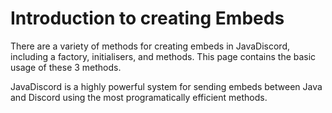 # Introduction to creating Embeds
There are a variety of methods for creating embeds in JavaDiscord, including a factory, initialisers, and methods. This page contains the basic usage of these 3 methods.

JavaDiscord is a highly powerful system for sending embeds between Java and Discord using the most programatically efficient methods.
